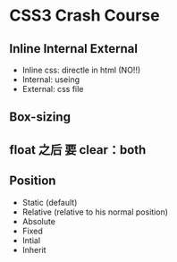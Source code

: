 # CSS3 Crash Course

## Inline Internal External

* Inline css: directle in html (NO!!)
* Internal: useing <style></style>
* External: css file

## Box-sizing


## float 之后 要 clear：both

## Position

* Static (default)
* Relative (relative to his normal position)
* Absolute
* Fixed
* Intial
* Inherit

